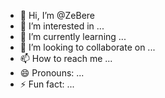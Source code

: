 - 👋 Hi, I’m @ZeBere
- 👀 I’m interested in ...
- 🌱 I’m currently learning ...
- 💞️ I’m looking to collaborate on ...
- 📫 How to reach me ...
- 😄 Pronouns: ...
- ⚡ Fun fact: ...

<!---
ZeBere/ZeBere is a ✨ special ✨ repository because its `README.md` (this file) appears on your GitHub profile.
You can click the Preview link to take a look at your changes.
--->
